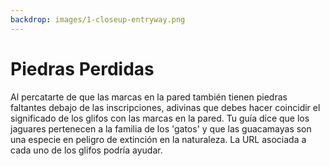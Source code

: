 ```yaml
---
backdrop: images/1-closeup-entryway.png
---
```


# Piedras Perdidas

Al percatarte de que las marcas en la pared también tienen piedras faltantes debajo de las inscripciones, adivinas que debes hacer coincidir el significado de los glifos con las marcas en la pared. Tu guía dice que los jaguares pertenecen a la familia de los 'gatos' y que las guacamayas son una especie en peligro de extinción en la naturaleza. La URL asociada a cada uno de los glifos podría ayudar.

<Puzzle1/>

